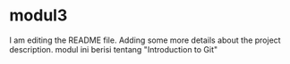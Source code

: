 # modul3

I am editing the README file. Adding some more details about the project description.
modul ini berisi tentang "Introduction to Git" 
